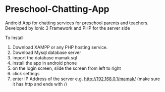 # Preschool-Chatting-App
Android App for chatting services for preschool parents and teachers. Developed by Ionic 3 Framework and PHP for the server side


To Install
1. Download XAMPP or any PHP hosting service.
2. Download Mysql database server
3. import the database mamak.sql
4. install the app in android phone
5. on the login screen, slide the screen from left to right
6. click settings
7. enter IP Address of the server e.g. http://192.168.0.1/mamak/ (make sure it has http and ends with /)


